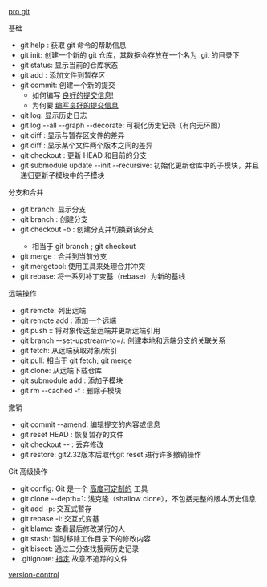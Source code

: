 [pro git](https://git-scm.com/book/zh/v2)


基础
- git help <command>: 获取 git 命令的帮助信息
- git init: 创建一个新的 git 仓库，其数据会存放在一个名为 .git 的目录下
- git status: 显示当前的仓库状态
- git add <filename>: 添加文件到暂存区
- git commit: 创建一个新的提交
  - 如何编写 [良好的提交信息!](https://tbaggery.com/2008/04/19/a-note-about-git-commit-messages.html)
  - 为何要 [编写良好的提交信息](https://cbea.ms/git-commit/)
- git log: 显示历史日志
- git log --all --graph --decorate: 可视化历史记录（有向无环图）
- git diff <filename>: 显示与暂存区文件的差异
- git diff <revision> <filename>: 显示某个文件两个版本之间的差异
- git checkout <revision>: 更新 HEAD 和目前的分支
- git submodule update --init --recursive: 初始化更新仓库中的子模块，并且递归更新子模块中的子模块


分支和合并
- git branch: 显示分支
- git branch <name>: 创建分支
- git checkout -b <name>: 创建分支并切换到该分支
  - 相当于 git branch <name>; git checkout <name>
- git merge <revision>: 合并到当前分支
- git mergetool: 使用工具来处理合并冲突
- git rebase: 将一系列补丁变基（rebase）为新的基线



远端操作
- git remote: 列出远端
- git remote add <name> <url>: 添加一个远端
- git push <remote> <local branch>:<remote branch>: 将对象传送至远端并更新远端引用
- git branch --set-upstream-to=<remote>/<remote branch>: 创建本地和远端分支的关联关系
- git fetch: 从远端获取对象/索引
- git pull: 相当于 git fetch; git merge
- git clone: 从远端下载仓库
- git submodule add <url> <path>: 添加子模块
- git rm --cached -f <path>: 删除子模块

撤销
- git commit --amend: 编辑提交的内容或信息
- git reset HEAD <file>: 恢复暂存的文件
- git checkout -- <file>: 丢弃修改
- git restore: git2.32版本后取代git reset 进行许多撤销操作


Git 高级操作
- git config: Git 是一个 [高度可定制的](https://git-scm.com/docs/git-config) 工具
- git clone --depth=1: 浅克隆（shallow clone），不包括完整的版本历史信息
- git add -p: 交互式暂存
- git rebase -i: 交互式变基
- git blame: 查看最后修改某行的人
- git stash: 暂时移除工作目录下的修改内容
- git bisect: 通过二分查找搜索历史记录
- .gitignore: [指定](https://git-scm.com/docs/gitignore) 故意不追踪的文件

[version-control](https://missing-semester-cn.github.io/2020/version-control/)  
